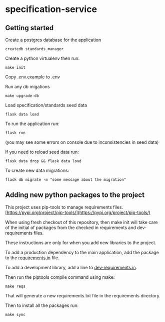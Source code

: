 # specification-service


## Getting started

Create a postgres database for the application

    createdb standards_manager


Create a python virtualenv then run:

    make init

Copy .env.example to .env

Run any db migations

    make upgrade-db


Load specification/standards seed data

    flask data load

To run the application run:

    flask run

(you may see some errors on console due to inconsistencies in seed data)

If you need to reload seed data run:

    flask data drop && flask data load


To create new data migrations:

    flask db migrate -m "some message about the migration"


## Adding new python packages to the project

This project uses pip-tools to manage requirements files. [https://pypi.org/project/pip-tools/](https://pypi.org/project/pip-tools/)

When using fresh checkout of this repository, then make init will take care of the initial of packages from the checked
in requirements and dev-requirements files.

These instructions are only for when you add new libraries to the project.

To add a production dependency to the main application, add the package to the [requirements.in](requirements.in)
file.

To add a development library, add a line to [dev-requirements.in](dev-requirements.in).

Then run the piptools compile command using make:

    make reqs

That will generate a new requirements.txt file in the requirements directory.

Then to install all the packages run:

    make sync
